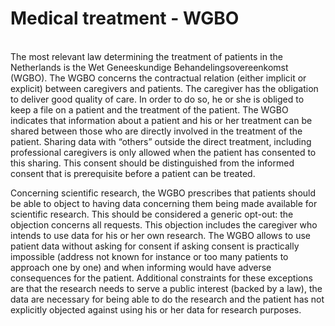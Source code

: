 # Medical treatment - WGBO

</br>
The most relevant law determining the treatment of patients in the Netherlands is the Wet Geneeskundige Behandelingsovereenkomst (WGBO). The WGBO concerns the contractual relation (either implicit or explicit) between caregivers and patients.  The caregiver has the obligation to deliver good quality of care. In order to do so, he or she is obliged to keep a file on a patient and the treatment of the patient.  The WGBO indicates that information about a patient and his or her treatment can be shared between those who are directly involved in the treatment of the patient.  Sharing data with “others” outside the direct treatment, including professional caregivers is only allowed when the patient has consented to this sharing.  This consent should be distinguished from the informed consent that is prerequisite before a patient can be treated.  

Concerning scientific research, the WGBO prescribes that patients should be able to object to having data concerning them being made available for scientific research.  This should be considered a generic opt-out: the objection concerns all requests. This objection includes the caregiver who intends to use data for his or her own research.  The WGBO allows to use patient data without asking for consent if asking consent is practically impossible (address not known for instance or too many patients to approach one by one) and when informing would have adverse consequences for the patient.  Additional constraints for these exceptions are that the research needs to serve a public interest (backed by a law), the data are necessary for being able to do the research and the patient has not explicitly objected against using his or her data for research purposes. 



